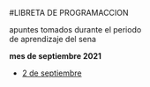 #LIBRETA DE PROGRAMACCION<br>

apuntes tomados durante el periodo<br>
de aprendizaje del sena


**mes de septiembre 2021**

- [2 de septiembre](septiembre-2-2021/readme.md)
